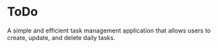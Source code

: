 # ToDo
A simple and efficient task management application that allows users to create, update, and delete daily tasks.
